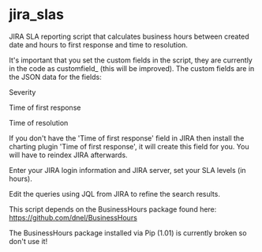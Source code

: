 jira_slas
=========

JIRA SLA reporting script that calculates business hours between created date and hours to first response and time to resolution.

It's important that you set the custom fields in the script, they are currently in the code as customfield_ (this will be improved).  The custom fields are in the JSON data for the fields:

Severity

Time of first response

Time of resolution

If you don't have the 'Time of first response' field in JIRA then install the charting plugin 'Time of first response', it will create this field for you.  You will have to reindex JIRA afterwards.

Enter your JIRA login information and JIRA server, set your SLA levels (in hours).

Edit the queries using JQL from JIRA to refine the search results.

This script depends on the BusinessHours package found here:
https://github.com/dnel/BusinessHours

The BusinessHours package installed via Pip (1.01) is currently broken so don't use it!

